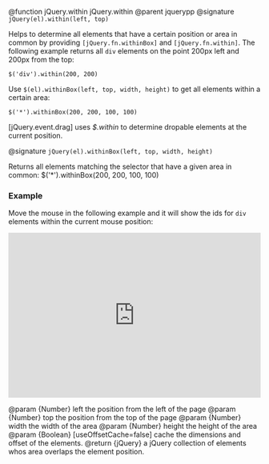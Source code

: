 @function jQuery.within jQuery.within
@parent jquerypp
@signature `jQuery(el).within(left, top)`

Helps to determine all elements that have a certain position or area in common by providing `[jQuery.fn.withinBox]` and `[jQuery.fn.within]`. The following example returns all `div` elements on the point 200px left and 200px from the top:

	$('div').within(200, 200)

Use `$(el).withinBox(left, top, width, height)` to get all elements within a certain area:

	$('*').withinBox(200, 200, 100, 100)

 [jQuery.event.drag] uses *$.within* to determine dropable elements at the current position.

 @signature `jQuery(el).withinBox(left, top, width, height)`

 Returns all elements matching the selector that have a given area in common:
 $('*').withinBox(200, 200, 100, 100)

 ### Example

Move the mouse in the following example and it will show the ids for `div` elements within the current mouse position:

<iframe style="width: 100%; height: 330px" src="http://jsfiddle.net/hHLcg/embedded/result,html,js,css" allowfullscreen="allowfullscreen" frameborder="0">JSFiddle</iframe>


 @param {Number} left the position from the left of the page
 @param {Number} top the position from the top of the page
 @param {Number} width the width of the area
 @param {Number} height the height of the area
 @param {Boolean} [useOffsetCache=false] cache the dimensions and offset of the elements.
 @return {jQuery} a jQuery collection of elements whos area
 overlaps the element position.
